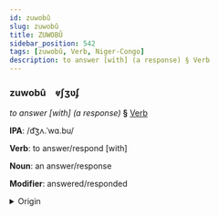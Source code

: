 ```yaml
---
id: zuwobû
slug: zuwobû
title: ZUWOBÛ
sidebar_position: 542
tags: [zuwobû, Verb, Niger-Congo]
description: to answer [with] (a response) § Verb
---
```


### zuwobû&emsp;<span kind="abugida">ⱴʃʒʋʄ</span>

*to answer [with] (a response)* **§** [Verb](../../tags/Verb)

**IPA**: /d͡ʒʌ.ˈwɑ.bu/

**Verb**: to answer/respond [with]

**Noun**: an answer/response

**Modifier**: answered/responded

<details>
    <summary>Origin</summary>
    Swahili jawabu /d͡ʒa'wa.bu/<br/>
    <em>Niger-Congo Language Family</em>
</details>
